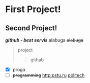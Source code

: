 # First Project!
## Second Project!
***github - best servis***
ala*bu*ga
~~alabuga~~
>project
>>githab
- [x] proga
- [ ] ~~programming~~
<http:pstu.ru>
[politech](http:pstu.ru "pstu")
